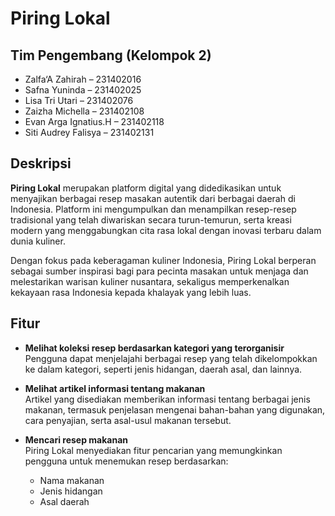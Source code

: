 # Piring Lokal

## Tim Pengembang (Kelompok 2)
- Zalfa‘A Zahirah – 231402016
- Safna Yuninda – 231402025
- Lisa Tri Utari – 231402076
- Zaizha Michella – 231402108
- Evan Arga Ignatius.H – 231402118
- Siti Audrey Falisya – 231402131

## Deskripsi
**Piring Lokal** merupakan platform digital yang didedikasikan untuk menyajikan berbagai resep masakan autentik dari berbagai daerah di Indonesia. Platform ini mengumpulkan dan menampilkan resep-resep tradisional yang telah diwariskan secara turun-temurun, serta kreasi modern yang menggabungkan cita rasa lokal dengan inovasi terbaru dalam dunia kuliner.

Dengan fokus pada keberagaman kuliner Indonesia, Piring Lokal berperan sebagai sumber inspirasi bagi para pecinta masakan untuk menjaga dan melestarikan warisan kuliner nusantara, sekaligus memperkenalkan kekayaan rasa Indonesia kepada khalayak yang lebih luas.

## Fitur
- **Melihat koleksi resep berdasarkan kategori yang terorganisir**  
  Pengguna dapat menjelajahi berbagai resep yang telah dikelompokkan ke dalam kategori, seperti jenis hidangan, daerah asal, dan lainnya.

- **Melihat artikel informasi tentang makanan**  
  Artikel yang disediakan memberikan informasi tentang berbagai jenis makanan, termasuk penjelasan mengenai bahan-bahan yang digunakan, cara penyajian, serta asal-usul makanan tersebut.

- **Mencari resep makanan**  
  Piring Lokal menyediakan fitur pencarian yang memungkinkan pengguna untuk menemukan resep berdasarkan:
  - Nama makanan
  - Jenis hidangan
  - Asal daerah
